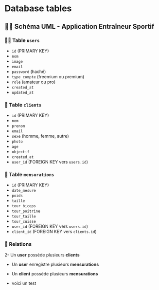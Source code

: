 # Database tables

## 🏋️‍♂️ Schéma UML - Application Entraîneur Sportif

### 🧑‍🏫 Table `users`

- `id` (PRIMARY KEY)
- `nom`
- `image`
- `email`
- `password` (haché)
- `type_compte` (freemium ou premium)
- `role` (amateur ou pro)
- `created_at`
- `updated_at`

### 🧍 Table `clients`

- `id` (PRIMARY KEY)
- `nom`
- `prenom`
- `email`
- `sexe` (homme, femme, autre)
- `photo`
- `age`
- `objectif`
- `created_at`
- `user_id` (FOREIGN KEY vers `users.id`)

### 📏 Table `mensurations`

- `id` (PRIMARY KEY)
- `date_mesure`
- `poids`
- `taille`
- `tour_biceps`
- `tour_poitrine`
- `tour_taille`
- `tour_cuisse`
- `user_id` (FOREIGN KEY vers `users.id`)
- `client_id` (FOREIGN KEY vers `clients.id`)

### 🔗 Relations

2- Un **user** possède plusieurs **clients**
- Un **user** enregistre plusieurs **mensurations**
- Un **client** possède plusieurs **mensurations**

- voici un test
